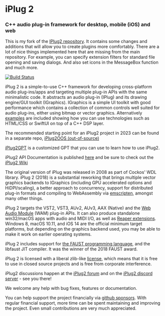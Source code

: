 # iPlug 2
### C++ audio plug-in framework for desktop, mobile (iOS) and web

This is my fork of the [IPlug2 repository](https://github.com/iPlug2/iPlug2/). It contains some changes and additions that will allow you to create plugins more comfortably. There are a lot of nice things implemented here that are missing from the main repository. For example, you can specify extension filters for standard file opening and saving dialogs. And also set icons in the MessageBox function and much more.

[![Build Status](https://dev.azure.com/iplug2/iPlug2/_apis/build/status/iPlug2?branchName=master)](https://dev.azure.com/iplug2/iPlug2/_build/latest?definitionId=2&branchName=master)

iPlug 2 is a simple-to-use C++ framework for developing cross-platform audio plug-ins/apps and targeting multiple plug-in APIs with the same minimalistic code. It abstracts an audio plug-in (IPlug) and its drawing engine/GUI toolkit (IGraphics). IGraphics is a simple UI toolkit with good performance which contains a collection of common controls well suited for audio plug-ins, either using bitmap or vector graphics. Alternatively [examples](https://github.com/iPlug2/iPlug2/tree/master/Examples) are included showing how you can use technologies such as HTML/CSS or SwiftUI on top of a C++ DSP layer.

The recommended starting point for an iPlug2 project in 2023 can be found in a separate repo, [iPlug2OOS (out-of-source)](https://github.com/iPlug2/iPlug2OOS)

[iPlug2GPT](https://chat.openai.com/g/g-doomto3Ff-iplug2gpt) is a customized GPT that you can use to learn how to use iPlug2.

iPlug2 API Documentation is published [here](https://iplug2.github.io/docs) and be sure to check out the [iPlug2 Wiki](https://github.com/iPlug2/iPlug2/wiki)

The original version of iPlug was released in 2008 as part of Cockos' WDL library. iPlug 2 (2018) is a substantial reworking that brings multiple vector graphics backends to IGraphics (including GPU accelerated options and HiDPI/scaling), a better approach to concurrency, support for distributed plug-in formats and compiling to WebAssembly via [emscripten](https://github.com/kripken/emscripten), amongst many other things.

iPlug 2 targets the VST2, VST3, AUv2, AUv3, AAX (Native) and the [Web Audio Module](https://webaudiomodules.org) (WAM) plug-in APIs. It can also produce standalone win32/macOS apps with audio and MIDI I/O, as well as [Reaper extensions](https://www.reaper.fm/sdk/plugin/plugin.php). Windows 8, macOS 10.11, and iOS 14 are the official minimum target platforms, but depending on the graphics backend used, you may be able to make it work on earlier operating systems.

iPlug 2 includes support for [the FAUST programming language](http://faust.grame.fr), and the libfaust JIT compiler. It was the winner of the 2018 FAUST award.

iPlug 2 is licensed with a liberal zlib-like [license](https://github.com/iPlug2/iPlug2/blob/master/LICENSE.txt), which means that it is free to use in closed source projects and is free from corporate interference.

iPlug2 discussions happen at the [iPlug2 forum](https://iplug2.discourse.group) and on the [iPlug2 discord server](https://discord.gg/7h9HW8N9Ke) - see you there!

We welcome any help with bug fixes, features or documentation.

You can help support the project financially via [github sponsors](https://github.com/sponsors/iplug2). With regular financial support, more time can be spent maintaining and improving the project. Even small contributions are very much appreciated.
